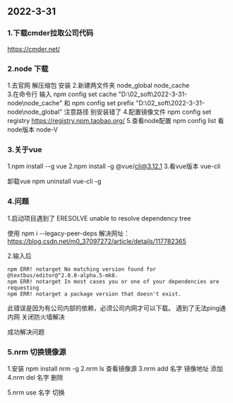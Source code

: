 ## 2022-3-31

### 1.下载cmder拉取公司代码

https://cmder.net/

### 2.node 下载

1.去官网 解压缩包 安装
2.新建两文件夹 node_global  node_cache  
3.在命令行  输入 npm config set cache "D:\02_soft\2022-3-31-node\node_cache"    和  npm config set prefix "D:\02_soft\2022-3-31-node\node_global" 注意路径 别安装错了
4.配置镜像文件	npm config set registry https://registry.npm.taobao.org/
5.查看node配置 npm config list   看node版本 node-V

### 3.关于vue

1.npm install --g vue
2.npm install -g @vue/cli@3.12.1
3.看vue版本 vue-cli 

卸载vue
npm uninstall vue-cli -g



### 4.问题

1.启动项目遇到了 ERESOLVE unable to resolve dependency tree

使用 npm i --legacy-peer-deps
解决网址：https://blog.csdn.net/m0_37097272/article/details/117782365   

2.输入后

~~~text
npm ERR! notarget No matching version found for @textbus/editor@^2.0.0-alpha.5-mk8.
npm ERR! notarget In most cases you or one of your dependencies are requesting
npm ERR! notarget a package version that doesn't exist.
~~~

此错误是因为有公司内部的依赖，必须公司内网才可以下载。
遇到了无法ping通内网  关闭防火墙解决

成功解决问题

### 5.nrm  切换镜像源

1.安装 npm install nrm -g
2.nrm ls 查看镜像源
3.nrm add 名字  镜像地址  添加
4.nrm del 名字   	删除

5.nrm use 名字    切换
